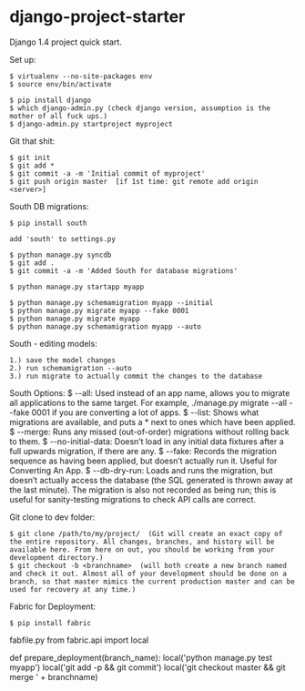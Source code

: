django-project-starter
======================

Django 1.4 project quick start. 

Set up:

    $ virtualenv --no-site-packages env
    $ source env/bin/activate

    $ pip install django
    $ which django-admin.py (check django version, assumption is the mother of all fuck ups.)
    $ django-admin.py startproject myproject

Git that shit:

    $ git init
    $ git add *
    $ git commit -a -m 'Initial commit of myproject'
    $ git push origin master  [if 1st time: git remote add origin <server>]

South DB migrations:

    $ pip install south

    add 'south' to settings.py

    $ python manage.py syncdb
    $ git add .
    $ git commit -a -m 'Added South for database migrations'

    $ python manage.py startapp myapp

    $ python manage.py schemamigration myapp --initial
    $ python manage.py migrate myapp --fake 0001
    $ python manage.py migrate myapp
    $ python manage.py schemamigration myapp --auto
 
South - editing models:
   
    1.) save the model changes
    2.) run schemamigration --auto
    3.) run migrate to actually commit the changes to the database
    
South Options:
        $ --all: Used instead of an app name, allows you to migrate all applications to the same target. For example, ./manage.py migrate --all --fake 0001 if you are converting a lot of apps.
        $ --list: Shows what migrations are available, and puts a * next to ones which have been applied.
        $ --merge: Runs any missed (out-of-order) migrations without rolling back to them.
        $ --no-initial-data: Doesn’t load in any initial data fixtures after a full upwards migration, if there are any.
        $ --fake: Records the migration sequence as having been applied, but doesn’t actually run it. Useful for Converting An App.
        $ --db-dry-run: Loads and runs the migration, but doesn’t actually access the database (the SQL generated is thrown away at the last minute). The migration is also not recorded as being run; this is useful for sanity-testing migrations to check API calls are correct.

Git clone to dev folder:

    $ git clone /path/to/my/project/  (Git will create an exact copy of the entire repository. All changes, branches, and history will be available here. From here on out, you should be working from your development directory.)
    $ git checkout -b <branchname>  (will both create a new branch named and check it out. Almost all of your development should be done on a branch, so that master mimics the current production master and can be used for recovery at any time.)

Fabric for Deployment:
    
    $ pip install fabric
    
fabfile.py
from fabric.api import local

def prepare_deployment(branch_name):
    local('python manage.py test myapp')
    local('git add -p && git commit')
    local('git checkout master && git merge ' + branchname)
    

